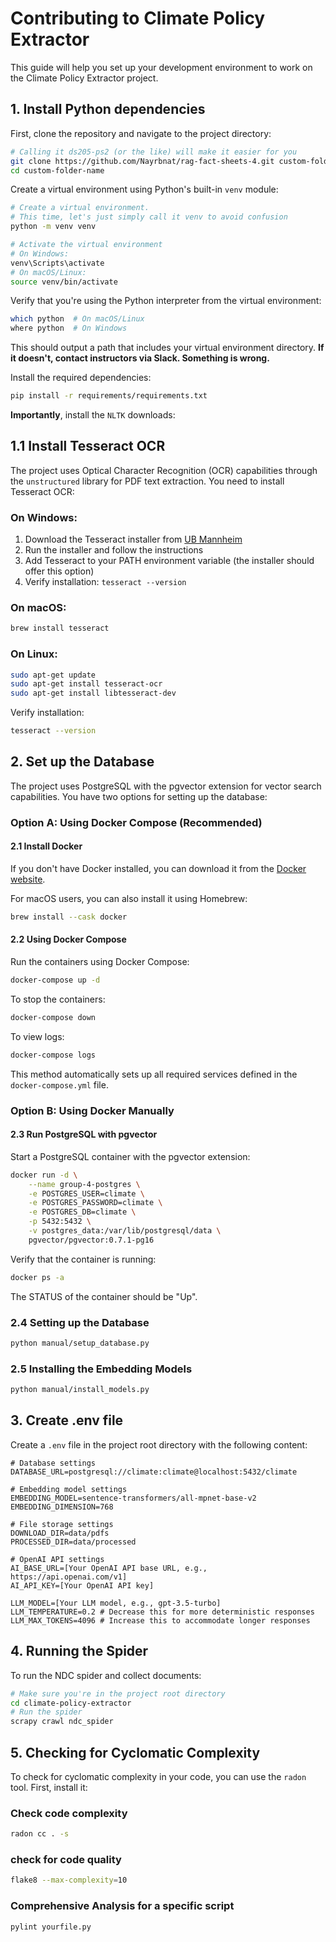 # Contributing to Climate Policy Extractor

This guide will help you set up your development environment to work on the Climate Policy Extractor project.

## 1. Install Python dependencies

First, clone the repository and navigate to the project directory:

```bash
# Calling it ds205-ps2 (or the like) will make it easier for you
git clone https://github.com/Nayrbnat/rag-fact-sheets-4.git custom-folder-name
cd custom-folder-name
```

Create a virtual environment using Python's built-in `venv` module:

```bash
# Create a virtual environment. 
# This time, let's just simply call it venv to avoid confusion
python -m venv venv

# Activate the virtual environment
# On Windows:
venv\Scripts\activate
# On macOS/Linux:
source venv/bin/activate
```

Verify that you're using the Python interpreter from the virtual environment:

```bash
which python  # On macOS/Linux
where python  # On Windows
```

This should output a path that includes your virtual environment directory. **If it doesn't, contact instructors via Slack. Something is wrong.**

Install the required dependencies:

```bash
pip install -r requirements/requirements.txt
```

**Importantly**, install the `NLTK` downloads:

## 1.1 Install Tesseract OCR

The project uses Optical Character Recognition (OCR) capabilities through the `unstructured` library for PDF text extraction. You need to install Tesseract OCR:

### On Windows:
1. Download the Tesseract installer from [UB Mannheim](https://github.com/UB-Mannheim/tesseract/wiki)
2. Run the installer and follow the instructions
3. Add Tesseract to your PATH environment variable (the installer should offer this option)
4. Verify installation: `tesseract --version`

### On macOS:
```bash
brew install tesseract
```

### On Linux:
```bash
sudo apt-get update
sudo apt-get install tesseract-ocr
sudo apt-get install libtesseract-dev
```

Verify installation:
```bash
tesseract --version
```

## 2. Set up the Database

The project uses PostgreSQL with the pgvector extension for vector search capabilities. You have two options for setting up the database:

### Option A: Using Docker Compose (Recommended)

#### 2.1 Install Docker

If you don't have Docker installed, you can download it from the [Docker website](https://www.docker.com/products/docker-desktop/).

For macOS users, you can also install it using Homebrew:

```bash
brew install --cask docker
```

#### 2.2 Using Docker Compose

Run the containers using Docker Compose:

```bash
docker-compose up -d
```

To stop the containers:

```bash
docker-compose down
```

To view logs:

```bash
docker-compose logs
```

This method automatically sets up all required services defined in the `docker-compose.yml` file.

### Option B: Using Docker Manually

#### 2.3 Run PostgreSQL with pgvector

Start a PostgreSQL container with the pgvector extension:

```bash
docker run -d \
    --name group-4-postgres \
    -e POSTGRES_USER=climate \
    -e POSTGRES_PASSWORD=climate \
    -e POSTGRES_DB=climate \
    -p 5432:5432 \
    -v postgres_data:/var/lib/postgresql/data \
    pgvector/pgvector:0.7.1-pg16
```

Verify that the container is running:

```bash
docker ps -a
```

The STATUS of the container should be "Up".

### 2.4 Setting up the Database
```bash
python manual/setup_database.py 
```

### 2.5 Installing the Embedding Models

```bash
python manual/install_models.py 
```

## 3. Create .env file
Create a `.env` file in the project root directory with the following content:

```plaintext
# Database settings
DATABASE_URL=postgresql://climate:climate@localhost:5432/climate

# Embedding model settings
EMBEDDING_MODEL=sentence-transformers/all-mpnet-base-v2
EMBEDDING_DIMENSION=768

# File storage settings
DOWNLOAD_DIR=data/pdfs
PROCESSED_DIR=data/processed

# OpenAI API settings
AI_BASE_URL=[Your OpenAI API base URL, e.g., https://api.openai.com/v1]
AI_API_KEY=[Your OpenAI API key]

LLM_MODEL=[Your LLM model, e.g., gpt-3.5-turbo]
LLM_TEMPERATURE=0.2 # Decrease this for more deterministic responses
LLM_MAX_TOKENS=4096 # Increase this to accommodate longer responses
```

## 4. Running the Spider

To run the NDC spider and collect documents:

```bash
# Make sure you're in the project root directory
cd climate-policy-extractor
# Run the spider
scrapy crawl ndc_spider
```

## 5. Checking for Cyclomatic Complexity

To check for cyclomatic complexity in your code, you can use the `radon` tool. First, install it:

### Check code complexity

```bash
radon cc . -s
```

### check for code quality

```bash
flake8 --max-complexity=10 
```

### Comprehensive Analysis for a specific script

```bash
pylint yourfile.py
```

